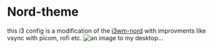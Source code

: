 # Nord-theme

this i3 config is a modification of the [i3wm-nord](https://github.com/sarvesh-codeprism/i3wm-nord) with improvments like vsync with picom, rofi etc.
![an image to my desktop...](https://user-images.githubusercontent.com/101864779/158971255-9d464ccd-4dfd-4db8-a08d-9f71cf358642.png)
